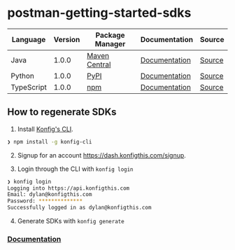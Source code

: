 # postman-getting-started-sdks

|Language|Version|Package Manager|Documentation|Source|
|-|-|-|-|-|
|Java|1.0.0|[Maven Central](https://central.sonatype.com/artifact/com.konfigthis/konfig-java-sdk/1.0.0)|[Documentation](https://github.com/konfig-dev/postman-getting-started-sdks/tree/master/java/README.md)|[Source](https://github.com/konfig-dev/postman-getting-started-sdks/tree/master/java)|
|Python|1.0.0|[PyPI](https://pypi.org/project/konfig-python-sdk/1.0.0)|[Documentation](https://github.com/konfig-dev/postman-getting-started-sdks/tree/master/python/README.md)|[Source](https://github.com/konfig-dev/postman-getting-started-sdks/tree/master/python)|
|TypeScript|1.0.0|[npm](https://www.npmjs.com/package/konfig-typescript-sdk/v/1.0.0)|[Documentation](https://github.com/konfig-dev/postman-getting-started-sdks/tree/master/typescript/README.md)|[Source](https://github.com/konfig-dev/postman-getting-started-sdks/tree/master/typescript)|


## How to regenerate SDKs

1. Install [Konfig's CLI](https://www.npmjs.com/package/konfig-cli).

```bash
❯ npm install -g konfig-cli
```

2. Signup for an account https://dash.konfigthis.com/signup.

3. Login through the CLI with `konfig login`

```bash
❯ konfig login
Logging into https://api.konfigthis.com
Email: dylan@konfigthis.com
Password: **************
Successfully logged in as dylan@konfigthis.com
```

4. Generate SDKs with `konfig generate`

### [Documentation](https://konfigthis.com/docs)
